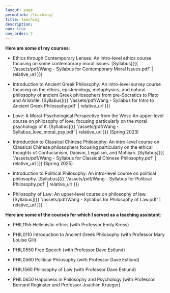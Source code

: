 ```yaml
---
layout: page
permalink: /teaching/
title: teaching
description:
nav: true
nav_order: 2
---
```

__Here are some of my courses__:

* Ethics through Contemporary Lenses: An intro-level ethics course focusing on some contemporary moral issues.
[Syllabus]({{ '/assets/pdf/Wang - Syllabus for Contemporary Moral Issues.pdf' | relative_url }})

* Introduction to Ancient Greek Philosophy: An intro-level survey course focusing on the ethics, epistemology, metaphysics, and natural philosophy of ancient Greek philosophers from pre-Socratics to Plato and Aristotle.
[Syllabus]({{ '/assets/pdf/Wang - Syllabus for Intro to Ancient Greek Philosophy.pdf' | relative_url }})

* Love: A Moral-Psychological Perspective from the West:
An upper-level course on philosophy of love, focusing particularly on the moral psychology of it.
[Syllabus]({{ '/assets/pdf/Wang - Syllabus_love_moral_psy.pdf' | relative_url }}) (Spring 2023)

* Introduction to Classical Chinese Philosophy:
An intro-level course on Classical Chinese philosophers focusing particularly on the ethical thoughts of Confucianism, Daoism, Legalism, and Mohism.
[Syllabus]({{ '/assets/pdf/Wang - Syllabus for Classical Chinese Philosophy.pdf' | relative_url }}) (Spring 2025)

* Introduction to Political Philosophy: An intro-level course on political philosophy.
[Syllabus]({{ '/assets/pdf/Wang - Syllabus for Political Philosophy.pdf' | relative_url }})

* Philosophy of Law: An upper-level course on philosophy of law.
[Syllabus]({{ '/assets/pdf/Wang - Syllabus for Philosophy of Law.pdf' | relative_url }})



__Here are some of the courses for which I served as a teaching assistant__:

* PHIL1155 Hellenistic ethics (with Professor Emily Kress)

* PHIL0110 Introduction to Ancient Greek Philosophy (with Professor Mary Louise Gill)

* PHIL0550 Free Speech (with Professor Dave Estlund)

* PHIL0560 Political Philosophy (with Professor Dave Estlund)

* PHIL1560 Philosophy of Law (with Professor Dave Estlund)

* PHIL0650 Happiness in Philosophy and Psychology (with Professor Bernard Reginster and Professor Joachim Krueger)
